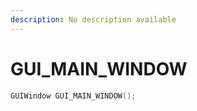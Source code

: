 ```yaml
---
description: No description available 
---
```


# GUI_MAIN_WINDOW

```cpp
GUIWindow GUI_MAIN_WINDOW();
```